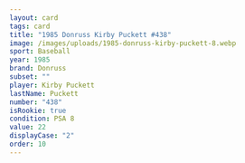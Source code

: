 ```yaml
---
layout: card
tags: card
title: "1985 Donruss Kirby Puckett #438"
image: /images/uploads/1985-donruss-kirby-puckett-8.webp
sport: Baseball
year: 1985
brand: Donruss
subset: ""
player: Kirby Puckett
lastName: Puckett
number: "438"
isRookie: true
condition: PSA 8
value: 22
displayCase: "2"
order: 10
---
```

